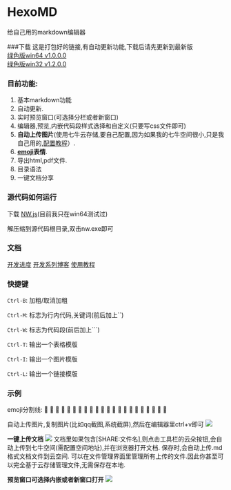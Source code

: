 HexoMD
===

给自己用的markdown编辑器

###下载
这是打包好的链接,有自动更新功能,下载后请先更新到最新版  
[绿色版win64 v1.0.0.0](http://pan.baidu.com/s/1eQEw1Wm)  
[绿色版win32 v1.2.0.0](http://pan.baidu.com/s/1nubrefn)

### 目前功能: 

1.  基本markdown功能
2.  自动更新.
3.  实时预览窗口(可选择分栏或者新窗口)
4.  编辑器,预览,内嵌代码段样式选择和自定义(只要写css文件即可)
5.  **自动上传图片**(使用七牛云存储,要自己配置,因为如果我的七牛空间很小,只是我自己用的,[配置教程](http://benq.im/2015/04/28/hexomd-05/)）.
6.  **[emoji](http://www.emoji-cheat-sheet.com/)表情**.  
7.  导出html,pdf文件.
8.  目录语法
9.  一键文档分享
 
### 源代码如何运行

下载 [NW.js](http://nwjs.io/)(目前我只在win64测试过)

解压缩到源代码根目录,双击nw.exe即可


### 文档
[开发进度](https://trello.com/b/cagX7F2r/hexomd)
[开发系列博客](http://benq.im/2015/04/21/hexomd-01/)
[使用教程](http://benq.im/2015/10/29/hexomd-introduction/)

### 快捷键
`Ctrl-B`:  加粗/取消加粗

`Ctrl-M`:  标志为行内代码,关键词(前后加上``)

`Ctrl-W`:  标志为代码段(前后加上```)

`Ctrl-T`:  输出一个表格模版

`Ctrl-I`:  输出一个图片模版

`Ctrl-L`:  输出一个链接模版


### 示例

emoji分割线:
:shit: :shit: :shit: :shit: :shit: :shit: :shit: :shit: :shit: :shit: :shit: :shit: :shit: :shit: :shit: :shit: :shit: :shit: :shit: :shit: :shit: :shit: 

自动上传图片,复制图片(比如qq截图,系统截屏),然后在编辑器里ctrl+v即可
![](http://7ximoo.com1.z0.glb.clouddn.com/efpjr8uq1hj5g4qtn0mtc5deip.png)


**一键上传文档**
![](http://7ximoo.com1.z0.glb.clouddn.com/q9sxxcp8hydmfzstkch0tqzhhn.png)
文档里如果包含[SHARE:文件名],则点击工具栏的云朵按钮,会自动上传到七牛空间(需配置空间地址),并在浏览器打开文档.
保存时,会自动上传.md格式文档文件到云空间.
可以在文件管理界面里管理所有上传的文件.因此你甚至可以完全基于云存储管理文件,无需保存在本地.

**预览窗口可选择内嵌或者新窗口打开**
![](http://7ximoo.com1.z0.glb.clouddn.com/invkeldmk6nzs3ta27tleij2zw.png)